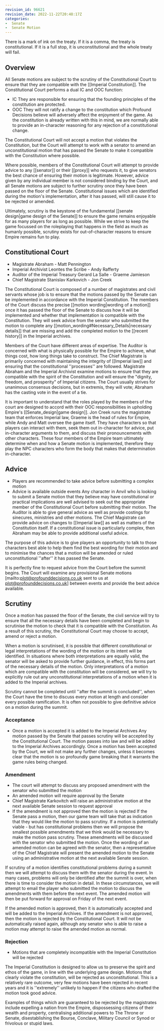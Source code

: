 ```yaml
---
revision_id: 96621
revision_date: 2022-11-22T20:48:17Z
categories:
-  Senate
-  Senate Motion
---
```


There is a mark of ink on the treaty. If it is a comma, the treaty is constitutional. If it is a full stop, it is unconstitutional and the whole treaty will fail.
## Overview

All Senate motions are subject to the scrutiny of the Constitutional Court to ensure that they are compatible with the [[Imperial Constitution]]. The Constitutional Court performs a dual IC and OOC function:

* IC They are responsible for ensuring that the founding principles of the constitution are protected.
* OOC They will not ratify a change to the constitution which Profound Decisions believe will adversely affect the enjoyment of the game. As the constitution is already written with this in mind, we are normally able to provide an in-character reasoning for any rejection of a constitutional change.

The Constitutional Court will not accept a motion that violates the Constitution, but the Court will attempt to work with a senator to amend an unconstitutional motion that has passed the Senate to make it compatible with the Constitution where possible.

Where possible, members of the Constitutional Court will attempt to provide advice to any [[senator]] or their [[proxy]] who requests it, to give senators the best chance of ensuring their motion is legitimate.  However, advice given by any individual member is not considered binding by the Court, and all Senate motions are subject to further scrutiny once they have been passed on the floor of the Senate.  Constitutional issues which are identified during the motion's implementation, after it has passed, will still cause it to be rejected or amended.

Ultimately, scrutiny is the keystone of the fundamental [[senate design|game design of the Senate]] to ensure the game remains enjoyable for as many players for as long as possible. While we strive to keep the game focussed on the roleplaying that happens in the field as much as humanly possible, scrutiny exists for out-of-character reasons to ensure Empire remains fun to play.

## Constitutional Court



* Magistrate Abraham - Matt Pennington
* Imperial Archivist Leontes the Scribe - Andy Rafferty
* Auditor of the Imperial Treasury Gerard La Salle - Graeme Jamieson
* Chief Magistrate Stanislav Karkovich - Jon Creek

The Constitutional Court is composed of a number of magistrates and civil servants whose job is to ensure that the motions passed by the Senate can be implemented in accordance with the Imperial Constitution. The members of the Court discuss the precise [[motion wording|wording of a motion]] once it has passed the floor of the Senate to discuss how it will be implemented and whether that implementation is compatible with the Constitution. They will seek advice from the senator who submitted the motion to complete any [[motion_wording#Necessary_Details|necessary details]] that are missing and add the completed motion to the [[recent history]] in the Imperial archives.

Members of the Court have different areas of expertise. The Auditor is concerned with what is physically possible for the Empire to achieve, what things cost, how long things take to construct. The Chief Magistrate is primarily concerned with maintaining the integrity of [[Imperial law]] and ensuring that the constitutional ''processes'' are followed. Magistrate Abraham and the Imperial Archivist examine motions to ensure that they are compatible with the spirit of the Constitution and will ensure the "dignity, freedom, and prosperity" of Imperial citizens. The Court usually strives for unanimous consensus decisions, but in extremis, they will vote; Abraham has the casting vote in the event of a tie.

It is important to understand that the roles played by the members of the court are designed to accord with their OOC responsibilities in upholding Empire's [[Senate_design|game design]]. Jon Creek runs the magistrate team that enforces Imperial law, Graeme is the head of rules for Empire, while Andy and Matt oversee the game itself. They have characters so that players can interact with them, seek them out in-character for advice, put in-character arguments to them, and discuss their pronouncements with other characters. These four members of the Empire team ultimately determine when and how a Senate motion is implemented, therefore they play the NPC characters who form the body that makes that determination in-character.

## Advice
* Players are recommended to take advice before submitting a complex motion
* Advice is available outside events
Any character in Anvil who is looking to submit a Senate motion that they believe may have constitutional or practical implications are well advised to seek out the appropriate member of the Constitutional Court before submitting their motion. The Auditor is able to give general advice as well as provide costings for sinecures, ministries and other motions. The Chief Magistrate can provide advice on changes to [[Imperial law]] as well as matters of the Constitution itself. If a constitutional issue is particularly complex, then Abraham may be able to provide additional useful advice.

The purpose of this advice is to give players an opportunity to talk to those characters best able to help them find the best wording for their motion and to minimise the chances that a motion will be amended or ruled unconstitutional ''after'' it has passed the Senate.

It is perfectly fine to request advice from the Court before the summit begins. The Court will examine any provisional Senate motions [mailto:plot@profounddecisions.co.uk sent to us at plot@profounddecisions.co.uk] between events and provide the best advice available.

## Scrutiny
Once a motion has passed the floor of the Senate, the civil service will try to ensure that all the necessary details have been completed and begin to scrutinise the motion to check that it is compatible with the Constitution. As a result of this scrutiny, the Constitutional Court may choose to accept, amend or reject a motion.

When a motion is scrutinised, it is possible that different constitutional or legal interpretations of the wording of the motion or its intent will be identified. In situations where both interpretations are equally valid, the senator will be asked to provide further guidance, in effect, this forms part of the necessary details of the motion. Only interpretations of a motion which are compatible with the constitution will be considered, we will try to explicitly rule out any unconstitutional interpretations of a motion when it is added to the Imperial archives.

Scrutiny cannot be completed until ''after the summit is concluded'', when the Court have the time to discuss every motion at length and consider every possible ramification. It is often not possible to give definitive advice on a motion during the summit.

### Acceptance
* Once a motion is accepted it is added to the Imperial Archives
Any motion passed by the Senate that passes scrutiny will be accepted by the Constitutional Court. The motion passes into law and will be added to the Imperial Archives accordingly. Once a motion has been accepted by the Court, we will not make any further changes, unless it becomes clear that the motion is so profoundly game breaking that it warrants the game rules being changed.

### Amendment
* The court will attempt to discuss any proposed amendment with the senator who submitted the motion
* An amended motion will require approval by the Senate
* Chief Magistrate Karkovitch will raise an administrative motion at the next available Senate session to request approval
* If the amendment is not approved then the motion is rejected
If the Senate pass a motion, then our game team will take that as indication that they would like the motion to pass scrutiny. If a motion is potentially viable - but has constitutional problems then we will propose the smallest possible amendments that we think would be necessary to make the motion pass scrutiny. These amendments will be discussed with the senator who submitted the motion. Once the wording of an amended motion can be agreed with the senator, then a representative of the Chief Magistrate will present the amended motion to the Senate using an administrative motion at the next available Senate session.

If scrutiny of a motion identifies constitutional problems during a summit then we will attempt to discuss them with the senator during the event. In many cases, problems will only be identified after the summit is over, when there is time to consider the motion in detail. In these circumstances, we will attempt to email the player who submitted the motion to discuss the amendments with them before the next event. The amended motion will then be put forward for approval on Friday of the next event.

If the amended motion is approved, then it is automatically accepted and will be added to the Imperial Archives. If the amendment is not approved, then the motion is rejected by the Constitutional Court. It will not be automatically raised again, although any senator who is able to raise a motion may attempt to raise the amended motion as normal.

### Rejection
* Motions that are completely incompatible with the Imperial Constitution will be rejected

The Imperial Constitution is designed to allow us to preserve the spirit and ethos of the game, in line with the underlying game design. Motions that clearly violate the constitution, will be rejected as unconstitutional. This is a relatively rare outcome, very few motions have been rejected in recent years and it is ''extremely'' unlikely to happen if the citizens who drafted the motion took good advice.

Examples of things which are guaranteed to be rejected by the magistrates include expelling a nation from the Empire, dispossessing citizens of their wealth and property, centralising additional powers to The Throne or Senate, disestablishing the Bourse, Conclave, Military Council or Synod or frivolous or stupid laws.




